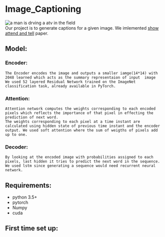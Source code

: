 # Image_Captioning  
  ![a man is drving a atv in the field](./Datasets/flickr30k-images/109823395.jpg)  
  Our project is to generate captions for a given image. We imlemented [show attend and tell](https://arxiv.org/pdf/1502.03044.pdf) paper.
## Model:  
  ### Encoder:   
    The Encoder encodes the image and outputs a smaller iamge(14*14) with 2048 learned which acts as the summary representaion of input  image   
    We used 52 layered Residual Network trained on the ImageNet classification task, already available in PyTorch.
  ### Attention:
    Attention network computes the weights corresponding to each encoded pixels which reflects the importance of that pixel in effecting the prediction of next word.
    The weights corresponding to each pixel at a time instant are calculated using hidden state of previous time instant and the encoder output. We used soft attention where the sum of weigths of pixels add up to one.
  ### Decoder:
    By looking at the encoded image with probabilities assigned to each pixels, last hidden it tries to predict the next word in the sequence.
    We used lstm since generating a sequence would need recurrent neural network.
## Requirements:   
  * python 3.5+
  * pytorch 
  * Numpy
  * cuda
## First time set up:  
      
  
  
  
  
